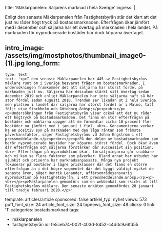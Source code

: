 title: 'Mäklarpanelen: Säljarens marknad i hela Sverige'
ingress: |
  <p>Enligt den senaste Mäklarpanelen från Fastighetsbyrån står det klart att det just nu råder högt tryck på bostadsmarknaden. Efterfrågan ökar jämfört med i december och säljarna har ett övertag på marknaden i hela landet. På marknaden för nyproducerade bostäder har dock köparna övertaget.
  </p>
  
intro_image: /assets/img/mostphotos/thumbnail_image0-(1).jpg
long_form:
  -
    type: text
    text: '<p>I den senaste Mäklarpanelen har 445 av Fastighetsbyråns mäklare runt om i Sverige besvarat frågor om bostadsmarknaden. I undersökningen framkommer det att säljarna har störst fördel på marknaden just nu. Säljarna har dessutom stärkt sitt övertag sedan december 2019 och enligt Mäklarpanelen har inte säljarna haft så här stor fördel sedan augusti 2018. Trenden ser likadan ut i hela Sverige, men platsen i landet där säljarna har störst fördel är i Malmö, tätt följt utav Stockholm och Göteborg.&nbsp;</p><p><br></p><p>Undersökningen från Fastighetsbyrån visar också att det nu råder ett högtryck på bostadsmarknaden. Det finns en stor efterfrågan på bostäder och mäklarna uppger att de förmedlar cirka 10 procent fler bostäder nu jämfört med i januari i fjol. <br>– Konsumenterna verkar ha en positiv syn på marknaden med den låga räntan som främsta påverkansfaktor, säger Fastighetsbyråns vd Johan Engström i ett pressmeddelande.</p><p><br></p><p>På den delen av bostadsmarknaden som berör nyproducerade bostäder har köparna störst fördel. Dock ökar även där efterfrågan och säljarna förstärker där successivt sin position. <br>– Efterfrågan på nyproduktion ökar, försäljningarna går snabbare och vi kan se flera faktorer som påverkar. Bland annat har utbudet har sjunkit och priserna har marknadsanpassats. Många nya projekt fokuserar på bostäder i lägre prisklasser där det finns en större efterfrågan än i det högre segmentet där det byggt väldigt mycket de senaste åren, säger Henrik Lenander, affärsområdesansvarig nyproduktion på Fastighetsbyrån, i ett pressmeddelande.&nbsp;</p><p><br></p><p>Mäklarpanelen genomförs som en webbenkät som skicks ut till Fastighetsbyråns mäklare. Den senaste enkäten genomfördes 28 januari till tredje februari 2020.</p>'
template: articles/article
sponsored: false
artikel_typ: nyhet
views: 573
puff_font_size: 24
article_font_size: 24
topnews_font_size: 48
clicks: 0
link: '1'
categories: bostadsmarknad
tags:
  - mäklarpanelen
  - fastighetsbyrån
id: fe5ceb74-002f-403d-8452-c4d0c9a6fd55
